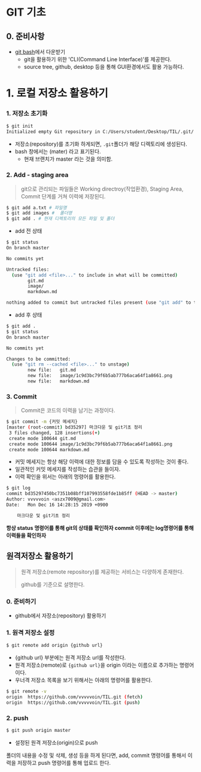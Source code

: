 # GIT 기초

## 0. 준비사항

* [git bash](https://gitforwindows.org/)에서 다운받기
  * git을 활용하기 위한 'CLI(Command Line Interface)'를 제공한다.
  * source tree, github, desktop 등을 통해 GUI환경에서도 활용 가능하다.



# 1. 로컬 저장소 활용하기

### 1. 저장소 초기화

```bash
$ git init
Initialized empty Git repository in C:/Users/student/Desktop/TIL/.git/
```

* 저장소(repository)를 초기화 하게되면, `.git`폴더가 해당 디렉토리에 생성된다.
* bash 창에서는 (mater) 라고 표기된다.
  * 현재 브랜치가 master 라는 것을 의미함.

### 2. Add - staging area

> git으로 관리되는 파일들은 Working directroy(작업환경), Staging Area, Commit 단계를 거쳐 이력에 저장된디.

``` bash
$ git add a.txt # 파일명
$ git add images #  폴더명
$ git add . # 현재 디렉토리의 모든 파일 및 폴더
```

* add 전 상태

``` bash
$ git status
On branch master

No commits yet

Untracked files:
  (use "git add <file>..." to include in what will be committed)
        git.md
        image/
        markdown.md

nothing added to commit but untracked files present (use "git add" to track)
```

* add 후 상태

``` bash
$ git add .
$ git status
On branch master

No commits yet

Changes to be committed:
  (use "git rm --cached <file>..." to unstage)
        new file:   git.md
        new file:   image/1c9d3bc79f6b5ab777b6aca64f1a8661.png
        new file:   markdown.md
```



### 3. Commit

> Commit은 코드의 이력을 남기는 과정이다.

``` bash
$ git commit -m {커밋 메세지}
[master (root-commit) bd35297] 마크다운 및 git기초 정리
 3 files changed, 128 insertions(+)
 create mode 100644 git.md
 create mode 100644 image/1c9d3bc79f6b5ab777b6aca64f1a8661.png
 create mode 100644 markdown.md
```

* 커밋 메세지는 항상 해당 이력에 대한 정보를 담을 수 있도록 작성하는 것이 좋다.
* 일관적인 커밋 메세지를 작성하는 습관을 들이자.
* 이력 확인을 위서는 아래의 멍령어를 활용한다.

``` bash
$ git log
commit bd35297450bc7351b08bff107993558fde1b85ff (HEAD -> master)
Author: vvvvvoin <aszx7009@gmail.com>
Date:   Mon Dec 16 14:28:15 2019 +0900

    마크다운 및 git기초 정리
```

**항상 status 명령어를 통해 git의 상태를 확인하자 commit 이후에는 log명령어를 통해 이력들을 확인하자**



## 원격저장소 활용하기

> 원격 저장소(remote repository)를 제공하는 서비스는 다양하게 존재한다.
>
> github를 기준으로 설명한다.

### 0. 준비하기

* github에서 자장소(repository) 활용하기

### 1. 원격  저장소 설정

```bash
$ git remote add origin {github url}
```

* {github url} 부분에는 원격 저장소 url를 작성한다.
* 원격 저장소(remote)로 `{github url}`을 origin 이라는 이름으로 추가하는 명령어이다.
* 우너격 저장소 목록을 보기 위해서는 아래의 명령어를 활용한다.

```bash
$ git remote -v
origin  https://github.com/vvvvvoin/TIL.git (fetch)
origin  https://github.com/vvvvvoin/TIL.git (push)
```

### 2. push

```bash
$ git push origin master
```

* 설정된 원격 저장소(origin)으로 push

폴더의 내용을 수정 및 삭제, 생성 등을 하게 된다면, add, commit 명령어를 통해서 이력을 저장하고 push 명령어를 통해 업로드 한다.